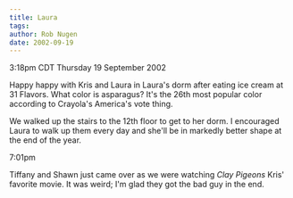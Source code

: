 ```yaml
---
title: Laura
tags: 
author: Rob Nugen
date: 2002-09-19
---
```


<p class=date>3:18pm CDT Thursday 19 September 2002</p>

<p>Happy happy with Kris and Laura in Laura's dorm after eating ice
cream at 31 Flavors.  What color is asparagus?  It's the 26th most
popular color according to Crayola's America's vote thing.</p>

<p>We walked up the stairs to the 12th floor to get to her dorm.  I
encouraged Laura to walk up them every day and she'll be in markedly
better shape at the end of the year.</p>

<p class=date>7:01pm</p>

<p>Tiffany and Shawn just came over as we were watching <em>Clay
Pigeons</em> Kris' favorite movie.  It was weird; I'm glad they got
the bad guy in the end.</p>


